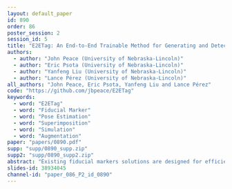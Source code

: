 ```yaml
---
layout: default_paper
id: 890
order: 86
poster_session: 2
session_id: 5
title: "E2ETag: An End-to-End Trainable Method for Generating and Detecting Fiducial Markers"
authors:
  - author: "John Peace (University of Nebraska-Lincoln)"
  - author: "Eric Psota (University of Nebraska-Lincoln)"
  - author: "Yanfeng Liu (University of Nebraska-Lincoln)"
  - author: "Lance Pérez (University of Nebraska-Lincoln)"
all_authors: "John Peace, Eric Psota, Yanfeng Liu and Lance Pérez"
code: "https://github.com/jbpeace/E2ETag"
keywords:
  - word: "E2ETag"
  - word: "Fiducial Marker"
  - word: "Pose Estimation"
  - word: "Superimposition"
  - word: "Simulation"
  - word: "Augmentation"
paper: "papers/0890.pdf"
supp: "supp/0890_supp.zip"
supp2: "supp/0890_supp2.zip"
abstract: "Existing fiducial markers solutions are designed for efficient detection and decoding, however, their ability to stand out in natural environments is difficult to infer from relatively limited analysis.  Furthermore, worsening performance in challenging image capture  scenarios  -  such  as  poor  exposure,  motion  blur,  and  off-axis  viewing  -  sheds light on their limitations. E2ETag introduces an end-to-end trainable method for designing fiducial markers and a complimentary detector.  By introducing back-propagatable marker augmentation and superimposition into training, the method learns to generate markers that can be detected and classified in challenging real-world environments using a fully convolutional detector network.  Results demonstrate that E2ETag outperforms existing methods in ideal conditions and performs much better in the presence of motion blur, contrast fluctuations, noise, and off-axis viewing angles.  "
slides-id: 38934045
channel-id: "paper_086_P2_id_0890"
---
```


